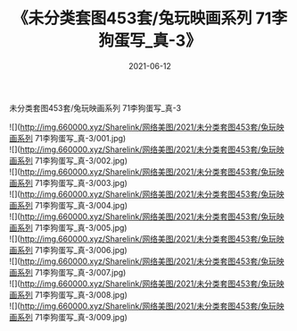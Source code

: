﻿---
layout: post
title:  《未分类套图453套/兔玩映画系列 71李狗蛋写_真-3》
date:   2021-06-12
img: http://img.660000.xyz/Sharelink/网络美图/2021/未分类套图453套/兔玩映画系列 71李狗蛋写_真-3/000.jpg
categories: [美女, 清纯, 唯美]
---

未分类套图453套/兔玩映画系列 71李狗蛋写_真-3

 ![](http://img.660000.xyz/Sharelink/网络美图/2021/未分类套图453套/兔玩映画系列 71李狗蛋写_真-3/001.jpg) <br>![](http://img.660000.xyz/Sharelink/网络美图/2021/未分类套图453套/兔玩映画系列 71李狗蛋写_真-3/002.jpg) <br>![](http://img.660000.xyz/Sharelink/网络美图/2021/未分类套图453套/兔玩映画系列 71李狗蛋写_真-3/003.jpg) <br>![](http://img.660000.xyz/Sharelink/网络美图/2021/未分类套图453套/兔玩映画系列 71李狗蛋写_真-3/004.jpg) <br>![](http://img.660000.xyz/Sharelink/网络美图/2021/未分类套图453套/兔玩映画系列 71李狗蛋写_真-3/005.jpg) <br>![](http://img.660000.xyz/Sharelink/网络美图/2021/未分类套图453套/兔玩映画系列 71李狗蛋写_真-3/006.jpg) <br>![](http://img.660000.xyz/Sharelink/网络美图/2021/未分类套图453套/兔玩映画系列 71李狗蛋写_真-3/007.jpg) <br>![](http://img.660000.xyz/Sharelink/网络美图/2021/未分类套图453套/兔玩映画系列 71李狗蛋写_真-3/008.jpg) <br>![](http://img.660000.xyz/Sharelink/网络美图/2021/未分类套图453套/兔玩映画系列 71李狗蛋写_真-3/009.jpg) <br>